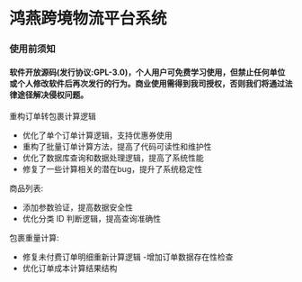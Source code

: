 # 鸿燕跨境物流平台系统

### 使用前须知
#### 软件开放源码(发行协议:GPL-3.0)，个人用户可免费学习使用，但禁止任何单位或个人修改软件后再次发行的行为。商业使用需得到我司授权，否则我们将通过法律途径解决侵权问题。


重构订单转包裹计算逻辑

- 优化了单个订单计算逻辑，支持优惠券使用
- 重构了批量订单计算方法，提高了代码可读性和维护性
- 优化了数据库查询和数据处理逻辑，提高了系统性能
- 修复了一些计算相关的潜在bug，提升了系统稳定性

商品列表:
- 添加参数验证，提高数据安全性
- 优化分类 ID 判断逻辑，提高查询准确性

包裹重量计算:
   - 修复未付费订单明细重新计算逻辑
     -增加订单数据存在性检查
   - 优化订单成本计算结果结构
